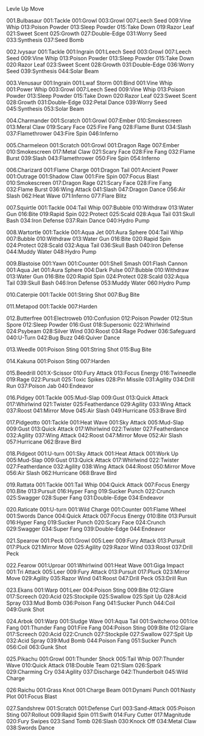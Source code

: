 Levle Up Move

001.Bulbasaur
001:Tackle
001:Growl
003:Growl
007:Leech Seed
009:Vine Whip
013:Poison Powder
013:Sleep Powder
015:Take Down
019:Razor Leaf
021:Sweet Scent
025:Growth
027:Double-Edge
031:Worry Seed
033:Synthesis
037:Seed Bomb

002.Ivysaur
001:Tackle
001:Ingrain
001:Leech Seed
003:Growl
007:Leech Seed
009:Vine Whip
013:Poison Powder
013:Sleep Powder
015:Take Down
020:Razor Leaf
023:Sweet Scent
028:Growth
031:Double-Edge
036:Worry Seed
039:Synthesis
044:Solar Beam

003.Venusaur
001:Ingrain
001:Lwaf Storm
001:Bind
001:Vine Whip
001:Power Whip
003:Growl
007:Leech Seed
009:Vine Whip
013:Poison Powder
013:Sleep Powder
015:Take Down
020:Razor Leaf
023:Sweet Scent
028:Growth
031:Double-Edge
032:Petal Dance
039:Worry Seed
045:Synthesis
053:Solar Beam

004.Charmander
001:Scratch
001:Growl
007:Ember
010:Smokescreen
013:Meral Claw
019:Scary Face
025:Fire Fang
028:Flame Burst
034:Slash
037:Flamethrower
043:Fire Spin
046:Inferno

005.Charmeleon
001:Scratch
001:Growl
001:Dragon Rage
007:Ember
010:Smokescreen
017:Metal Claw
021:Scary Face
028:Fire Fang
032:Flame Burst
039:Slash
043:Flamethrower
050:Fire Spin
054:Inferno

006.Charizard
001:Flame Charge
001:Dragon Tail
001:Ancient Power
001:Outrage
001:Shadow Claw
001:Fire Spin
007:Focus Blast
010:Smokescreen
017:Dragon Rage
021:Scary Face
028:Fire Fang
032:Flame Burst
036:Wing Attack
041:Slash
047:Dragon Dance
056:Air Slash
062:Heat Wave
071:Inferno
077:Flare Blitz

007.Squirtle
001:Tackle
004:Tail Whip
007:Bubble
010:Withdraw
013:Water Gun
016:Bite
019:Rapid Spin
022:Protect
025:Scald
028:Aqua Tail
031:Skull Bash
034:Iron Defense
037:Rain Dance
040:Hydro Pump

008.Wartortle
001:Tackle
001:Aqua Jet
001:Aura Sphere
004:Tail Whip
007:Bubble
010:Withdraw
013:Water Gun
016:Bite
020:Rapid Spin
024:Protect
028:Scald
032:Aqua Tail
036:Skull Bash
040:Iron Defense
044:Muddy Water
048:Hydro Pump

009.Blastoise
001:Yawn
001:Counter
001:Shell Smash
001:Flash Cannon
001:Aqua Jet
001:Aura Sphere
004:Dark Pulse
007:Bubble
010:Withdraw
013:Water Gun
016:Bite
020:Rapid Spin
024:Protect
028:Scald
032:Aqua Tail
039:Skull Bash
046:Iron Defense
053:Muddy Water
060:Hydro Pump

010.Caterpie
001:Tackle
001:String Shot
007:Bug Bite

011.Metapod
001:Tackle
007:Harden

012.Butterfree
001:Electroweb
010:Confusion
012:Poison Powder
012:Stun Spore
012:Sleep Powder
016:Gust
018:Supersonic
022:Whirlwind
024:Psybeam
028:Silver Wind
030:Roost
034:Rage Podwer
036:Safeguard
040:U-Turn
042:Bug Buzz
046:Quiver Dance

013.Weedle
001:Poison Sting
001:String Shot
015:Bug Bite

014.Kakuna
001:Poison Sting
007:Harden

015.Beedrill
001:X-Scissor
010:Fury Attack
013:Focus Energy
016:Twineedle
019:Rage
022:Pursuit
025:Toxic Spikes
028:Pin Missile
031:Agility
034:Drill Run
037:Poison Jab
040:Endeavor

016.Pidgey
001:Tackle
005:Mud-Slap
009:Gust
013:Quick Attack
017:Whirlwind
021:Twister
025:Featherdance
029:Agility
033:Wing Attack
037:Roost
041:Mirror Move
045:Air Slash
049:Hurricane
053:Brave Bird

017.Pidgeotto
001:Tackle
001:Heat Wave
001:Sky Attack
005:Mud-Slap
009:Gust
013:Quick Attack
017:Whirlwind
022:Twister
027:Featherdance
032:Agility
037:Wing Attack
042:Roost
047:Mirror Move
052:Air Slash
057:Hurricane
062:Brave Bird

018.Pidgeot
001:U-turn
001:Sky Attack
001:Heat Attack
001:Work Up
005:Mud-Slap
009:Gust
013:Quick Attack
017:Whirlwind
022:Twister
027:Featherdance
032:Agility
038:Wing Attack
044:Roost
050:Mirror Move
056:Air Slash
062:Hurricane
068:Brave Bird

019.Rattata
001:Tackle
001:Tail Whip
004:Quick Attack
007:Focus Energy
010.Bite
013:Pursuit
016:Hyper Fang
019:Sucker Punch
022:Crunch
025:Swagger
028:Super Fang
031:Double-Edge
034:Endeavor

020.Raticate
001:U-turn
001:Wild Charge
001:Counter
001:Flame Wheel
001:Swords Dance
004:Quick Attack
007:Focus Energy
010:Bite
013:Pursuit
016:Hyper Fang
019:Sucker Punch
020:Scary Face
024:Crunch
029:Swagger
034:Super Fang
039:Double-Edge
044:Endeavor

021.Spearow
001:Peck
001:Growl
005:Leer
009:Fury Attack
013:Pursuit
017:Pluck
021:Mirror Move
025:Agility
029:Razor Wind
033:Roost
037:Drill Peck

022.Fearow
001:Uproar
001:Whirlwind
001:Heat Wave
001:Giga Impact
001:Tri Attack
005:Leer
009:Fury Attack
013:Pursuit
017:Pluck
023:Mirror Move
029:Agility
035:Razor Wind
041:Roost
047:Drill Peck
053:Drill Run

023.Ekans
001:Warp
001:Leer
004:Poison Sting
009:Bite
012:Glare
017:Screech
020:Acid
025:Stockpile
025:Swallow
025:Spit Up
028:Acid Spray
033:Mud Bomb
036:Poison Fang
041:Sucker Punch
044:Coil
049:Gunk Shot

024.Arbok
001:Warp
001:Sludge Wave
001:Aqua Tail
001:Switcheroo
001:Ice Fang
001:Thunder Fang
001:Fire Fang
004:Poison Sting
009:Bite
012:Glare
017:Screech
020:Acid
022:Crunch
027:Stockpile
027:Swallow
027:Spit Up
032:Acid Spray
039:Mud Bomb
044:Poison Fang
051:Sucker Punch
056:Coil
063:Gunk Shot

025.Pikachu
001:Growl
001:Thunder Shock
005:Tail Whip
007:Thunder Wave
010:Quick Attack
018:Double Team
021:Slam
026:Spark
029:Charming Cry
034:Agility
037:Discharge
042:Thunderbolt
045:Wild Charge

026:Raichu
001:Grass Knot
001:Charge Beam
001:Dynami Punch
001:Nasty Plot
001:Focus Blast

027.Sandshrew
001:Scratch
001:Defense Curl
003:Sand-Attack
005:Poison Sting
007:Rollout
009:Rapid Spin
011:Swift
014:Fury Cutter
017:Magnitude
020:Fury Swipes
023:Sand Tomb
026:Slash
030:Knock Off
034:Metal Claw
038:Swords Dance



